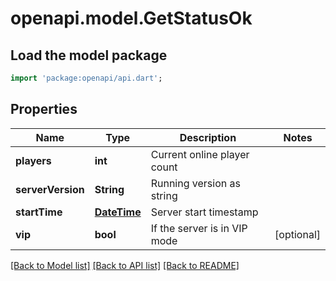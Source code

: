 # openapi.model.GetStatusOk

## Load the model package
```dart
import 'package:openapi/api.dart';
```

## Properties
Name | Type | Description | Notes
------------ | ------------- | ------------- | -------------
**players** | **int** | Current online player count | 
**serverVersion** | **String** | Running version as string | 
**startTime** | [**DateTime**](DateTime.md) | Server start timestamp | 
**vip** | **bool** | If the server is in VIP mode | [optional] 

[[Back to Model list]](../README.md#documentation-for-models) [[Back to API list]](../README.md#documentation-for-api-endpoints) [[Back to README]](../README.md)


